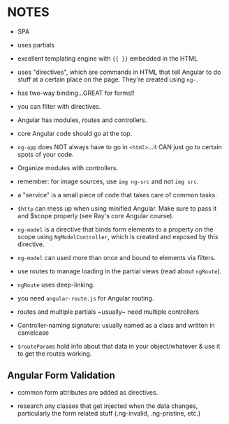 # NOTES

* SPA

* uses partials

* excellent templating engine with `{{ }}` embedded in the HTML

* uses "directives", which are commands in HTML that tell Angular to do stuff at a certain place on the page.  They're created using `ng-`.

* has two-way binding...GREAT for forms!!

* you can filter with directives.

* Angular has modules, routes and controllers.

* core Angular code should go at the top.

* `ng-app` does NOT always have to go in `<html>`...it CAN just go to certain spots of your code.

* Organize modules with controllers.

* remember: for image sources, use `img ng-src` and not `img src`.

* a "service" is a small piece of code that takes care of common tasks.

* `$http` can mess up when using minified Angular. Make sure to pass it and $scope properly (see Ray's core Angular course).

* `ng-model` is a directive that binds form elements to a property on the scope using `NgModelController`, which is created and exposed by this directive.

* `ng-model` can used more than once and bound to elements via filters.

* use routes to manage loading in the partial views (read about `ngRoute`).

* `ngRoute` uses deep-linking.

* you need `angular-route.js` for Angular routing.

* routes and multiple partials ~usually~ need multiple controllers

* Controller-naming signature: usually named as a class and written in camelcase

* `$routeParams` hold info about that data in your object/whatever & use it to get the routes working.

## Angular Form Validation

* common form attributes are added as directives.

* research any classes that get injected when the data changes, particularly the form related stuff (.ng-invalid, .ng-pristine, etc.)